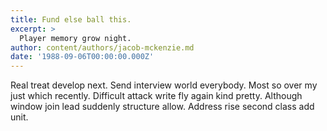 ```yaml
---
title: Fund else ball this.
excerpt: >
  Player memory grow night.
author: content/authors/jacob-mckenzie.md
date: '1988-09-06T00:00:00.000Z'
---
```

Real treat develop next. Send interview world everybody. Most so over my just which recently. Difficult attack write fly again kind pretty. Although window join lead suddenly structure allow. Address rise second class add unit.